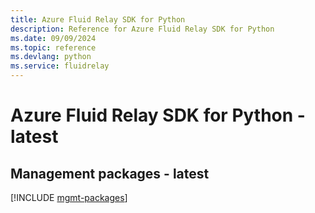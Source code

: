 ```yaml
---
title: Azure Fluid Relay SDK for Python
description: Reference for Azure Fluid Relay SDK for Python
ms.date: 09/09/2024
ms.topic: reference
ms.devlang: python
ms.service: fluidrelay
---
```

# Azure Fluid Relay SDK for Python - latest

## Management packages - latest
[!INCLUDE [mgmt-packages](fluid-relay-mgmt-index.md)]